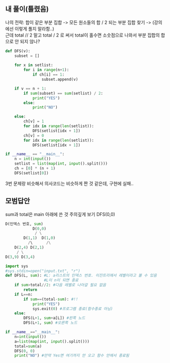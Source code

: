 
## 내 풀이(틀렸음)

나의 전략: 합이 같은 부분 집합 -> 모든 원소들의 합 / 2 되는 부분 집합 찾기 -> (강의에선 이렇게 풀지 말라함..) <br>
근데 total // 2 말고 total / 2 로 써서 total이 홀수면 소숫점으로 나와서 부분 집합의 합으로 안 되지 않나?

```python
def DFS(v):
    subset = []
    
    for x in setlist:
        for i in range(n+1):
            if ch[i] == 1:
                subset.append(v)

    if v == n + 1:
        if sum(subset) == sum(setlist) / 2:
            print("YES")
        else:
            print("NO")

    else:
        ch[v] = 1
        for idx in range(len(setlist)):
            DFS(setlist[idx + 1])
        ch[v] = 0
        for idx in range(len(setlist)):
            DFS(setlist[idx + 1])

if __name__ == "__main__":
    n = int(input())
    setlist = list(map(int, input().split()))
    ch = [0] * (n + 1)
    DFS(setlist[0])
```

3번 문제랑 비슷해서 의사코드는 비슷하게 짠 것 같은데, 구현에 실패..


## 모범답안

sum과 total은 main 아래에 쓴 것 주의깊게 보기
DFS(0,0)

```python
D(인덱스 번호, sum)
            D(0,0)
             / \
        D(1,1)  D(1,0)
          /\      /\
    D(2,4) D(2,1)
     / \
D(3,9) D(3,4)
```
```python
import sys
#sys.stdin=open("input.txt", "r")
def DFS(L, sum): #L: a리스트의 인덱스 번호. 이진트리에서 레벨이라고 볼 수 있음
                 #L이 n이 되면 종료
    if sum>total//2: #다음 레벨로 나아갈 필요 없음
        return
    if L==n:
        if sum==(total-sum): #!!
            print("YES")
            sys.exit(0) #프로그램 종료(함수종료 아님)
    else:
        DFS(L+1, sum+a[L]) #왼쪽 노드
        DFS(L+1, sum) #오른쪽 노드

if __name__=="__main__":
    n=int(input())
    a=list(map(int, input().split()))
    total=sum(a)
    DFS(0, 0)
    print("NO") #만약 Yes면 여기까지 안 오고 함수 안에서 종료됨
```
